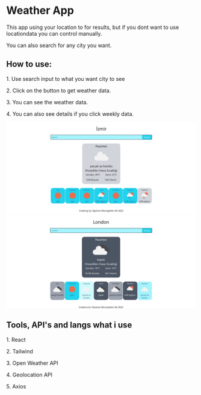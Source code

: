 <h1> Weather App </h1>

<p>   This app using your location to for results, but if you dont want to use locationdata you can control manually.  </p>
<p>   You can also search for any city you want. </p>

<h2> How to use: </h2>

<p>   1. Use search input to what you want city to see </p>
<p>   2. Click on the button to get weather data. </p>
<p>   3. You can see the weather data. </p>
<p>   4. You can also see details if you click weekly data. </p>


<img src="src/img/image-1.jpg">
<img src="src/img/image-2.jpg">
<h2> Tools, API's and langs what i use </h2
  
<p>   1. React </p>
<p>   2. Tailwind </p>
<p>   3. Open Weather API </p>
<p>   4. Geolocation API </p>
<p>   5. Axios </p>
